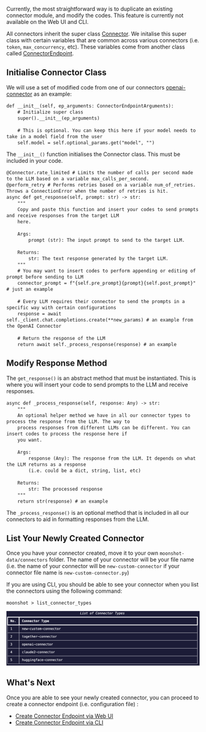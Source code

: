 Currently, the most straightforward way is to duplicate an existing connector module, and modify the codes. This feature is currently not available on the Web UI and CLI.

All connectors inherit the super class [Connector](https://github.com/aiverify-foundation/moonshot/blob/main/moonshot/src/connectors/connector.py). We initalise this super class with certain variables that are common across various connectors (i.e. `token`, `max_concurrency`, etc). These variables come from another class called [ConnectorEndpoint](https://github.com/aiverify-foundation/moonshot/blob/main/moonshot/src/connectors_endpoints/connector_endpoint.py).

## Initialise Connector Class

We will use a set of modified code from one of our connectors [openai-connector](https://github.com/aiverify-foundation/moonshot-data/blob/main/connectors/openai-connector.py) as an example:


```
def __init__(self, ep_arguments: ConnectorEndpointArguments):
    # Initialize super class
    super().__init__(ep_arguments)

    # This is optional. You can keep this here if your model needs to take in a model field from the user
    self.model = self.optional_params.get("model", "")
```

The `__init__()` function initialises the Connector class. This must be included in your code.

```
@Connector.rate_limited # Limits the number of calls per second made to the LLM based on a variable max_calls_per_second. 
@perform_retry # Performs retries based on a variable num_of_retries. Throws a ConnectionError when the number of retries is hit. 
async def get_response(self, prompt: str) -> str:
    """
    Copy and paste this function and insert your codes to send prompts and receive responses from the target LLM 
    here. 

    Args:
        prompt (str): The input prompt to send to the target LLM.

    Returns:
        str: The text response generated by the target LLM.
    """
    # You may want to insert codes to perform appending or editing of prompt before sending to LLM
    connector_prompt = f"{self.pre_prompt}{prompt}{self.post_prompt}" # just an example
    
    # Every LLM requires their connector to send the prompts in a specific way with certain configurations
    response = await self._client.chat.completions.create(**new_params) # an example from the OpenAI Connector

    # Return the response of the LLM 
    return await self._process_response(response) # an example
```

## Modify Response Method

The `get_response()` is an abstract method that must be instantiated. This is where you will insert your code to send prompts to the LLM and receive responses.

```
async def _process_response(self, response: Any) -> str:
    """
    An optional helper method we have in all our connector types to process the response from the LLM. The way to
    process responses from different LLMs can be different. You can insert codes to process the response here if 
    you want.

    Args:
        response (Any): The response from the LLM. It depends on what the LLM returns as a response
        (i.e. could be a dict, string, list, etc)

    Returns:
        str: The processed response
    """
    return str(response) # an example
```
The `_process_response()` is an optional method that is included in all our connectors to aid in formatting responses from the LLM.

## List Your Newly Created Connector

Once you have your connector created, move it to your own `moonshot-data/connectors` folder. The name of your connector will be your file name (i.e. the name of your connector will be `new-custom-connector` if your connector file name is `new-custom-connector.py`)

If you are using CLI, you should be able to see your connector when you list the connectors using the following command:

```
moonshot > list_connector_types
```

![recipe added](images/new_connector.png)

## What's Next

Once you are able to see your newly created connector, you can proceed to create a connector endpoint (i.e. configuration file) :

- [Create Connector Endpoint via Web UI](../../tutorial/web-ui/create_endpoint.md)
- [Create Connector Endpoint via CLI](../../user_guide/cli/connecting_endpoints.md#creating-a-connector-endpoint)